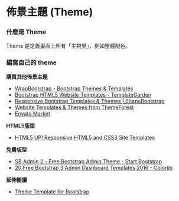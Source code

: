 # 佈景主題 (Theme)

### 什麼是 Theme

Theme 是定義畫面上所有「主視覺」，例如整體配色。

### 編寫自己的 theme

<!--
流程一 建立按鈕變數
在_variables.scss透過全域顏色變數新增各按鈕變數：
-->

**購買其他佈景主題**

* [WrapBootstrap - Bootstrap Themes & Templates](https://wrapbootstrap.com/)
* [Bootstrap HTML5 Website Templates - TemplateGarden](https://www.templategarden.com/)
* [Responsive Bootstrap Templates & Themes | ShapeBootstrap](https://shapebootstrap.net/)
* [Website Templates & Themes from ThemeForest](https://themeforest.net/)
* [Envato Market](https://market.envato.com/)

**HTML5版型**

* [HTML5 UP! Responsive HTML5 and CSS3 Site Templates](https://html5up.net/)

**免費板型**

* [SB Admin 2 - Free Bootstrap Admin Theme - Start Bootstrap](https://startbootstrap.com/template-overviews/sb-admin-2/)
* [20 Free Bootstrap 3 Admin Dashboard Templates 2016 - Colorlib](https://colorlib.com/wp/free-bootstrap-admin-dashboard-templates/)

**延伸閱讀**

* [Theme Template for Bootstrap](https://kkbruce.tw/bs3/Examples/theme)
